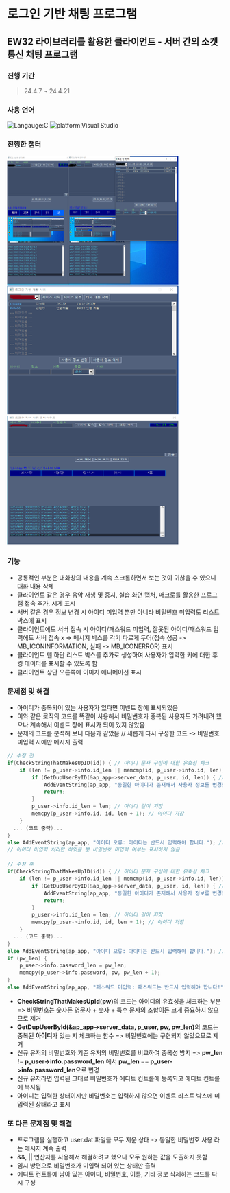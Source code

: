 # 로그인 기반 채팅 프로그램<br>
## EW32 라이브러리를 활용한 클라이언트 - 서버 간의 소켓 통신 채팅 프로그램
### 진행 기간
> 24.4.7 ~ 24.4.21

### 사용 언어
![Langauge:C](https://img.shields.io/badge/Language-C-red) ![platform:Visual Studio](https://img.shields.io/badge/Platform-Visual_Studio-red)
<br>

### 진행한 챕터
<img src="03/Advanced_chatting_program.PNG" alt="Intro Screen" width="400px" height="300px"><img src="03/Server.PNG" alt="Intro Screen" width="400px" height="300px"><img src="03/client.PNG" alt="Intro Screen" width="400px" height="300px">
<br>

### 기능
- 공통적인 부분은 대화창의 내용을 계속 스크롤하면서 보는 것이 귀찮을 수 있으니 대화 내용 삭제
- 클라이언트 같은 경우 음악 재생 및 중지, 실습 화면 캡처, 매크로를 활용한 프로그램 접속 추가, 시계 표시
- 서버 같은 경우 정보 변경 시 아이디 미입력 뿐만 아니라 비밀번호 미입력도 리스트 박스에 표시
- 클라이언트에도 서버 접속 시 아이디/패스워드 미입력, 잘못된 아이디/패스워드 입력에도 서버 접속 x
=> 메시지 박스를 각기 다르게 두어(접속 성공 -> MB_ICONINFORMATION, 실패 -> MB_ICONERROR) 표시
- 클라이언트 맨 하단 리스트 박스를 추가로 생성하여 사용자가 입력한 키에 대한 후킹 데이터를 표시할 수 있도록 함
- 클라이언트 상단 오른쪽에 이미지 애니메이션 표시

### 문제점 및 해결
- 아이디가 중복되어 있는 사용자가 있다면 이벤트 창에 표시되었음
- 이와 같은 로직의 코드를 똑같이 사용해서 비밀번호가 중복된 사용자도 가려내려 했으나 계속해서 이벤트 창에 표시가 되어 있지 않았음
- 문제의 코드를 분석해 보니 다음과 같았음
// 새롭게 다시 구성한 코드 -> 비밀번호 미입력 시에만 메시지 출력
```c
// 수정 전
if(CheckStringThatMakesUpID(id)) { // 아이디 문자 구성에 대한 유효성 체크
    if (len != p_user->info.id_len || memcmp(id, p_user->info.id, len)) { // 아이디 변경 여부 체크
        if (GetDupUserByID(&ap_app->server_data, p_user, id, len)) { // 이미 사용된 아이디인지 체크
            AddEventString(ap_app, "동일한 아이디가 존재해서 사용자 정보를 변경할 수 없습니다.");
            return;
        }
        p_user->info.id_len = len; // 아이디 길이 저장
        memcpy(p_user->info.id, id, len + 1); // 아이디 저장
    }
  ... (코드 중략)...
}
else AddEventString(ap_app, "아이디 오류: 아이디는 반드시 입력해야 합니다."); // 아이디 미입력 처리
// 아이디 미입력 처리만 하였을 뿐 비밀번호 미입력 여부는 표시하지 않음

// 수정 후
if(CheckStringThatMakesUpID(id)) { // 아이디 문자 구성에 대한 유효성 체크
    if (len != p_user->info.id_len || memcmp(id, p_user->info.id, len)) { // 아이디 변경 여부 체크
        if (GetDupUserByID(&ap_app->server_data, p_user, id, len)) { // 이미 사용된 아이디인지 체크
            AddEventString(ap_app, "동일한 아이디가 존재해서 사용자 정보를 변경할 수 없습니다.");
            return;
        }
        p_user->info.id_len = len; // 아이디 길이 저장
        memcpy(p_user->info.id, id, len + 1); // 아이디 저장
    }
  ... (코드 중략)...
}
else AddEventString(ap_app, "아이디 오류: 아이디는 반드시 입력해야 합니다."); // 아이디 미입력 처리
if (pw_len) {
    p_user->info.password_len = pw_len;
    memcpy(p_user->info.password, pw, pw_len + 1);
}
else AddEventString(ap_app, "패스워드 미입력: 패스워드는 반드시 입력해야 합니다!"); // 비밀번호 미입력 처리
```

- <b>CheckStringThatMakesUpId(pw)</b>의 코드는 아이디의 유효성을 체크하는 부분 => 비밀번호는 숫자든 영문자 + 숫자 + 특수 문자의 조합이든 크게 중요하지 않으므로 제거
- <b>GetDupUserById(&ap_app->server_data, p_user, pw, pw_len)</b>의 코드는 중복된 <b>아이디</b>가 있는 지 체크하는 함수 => 비밀번호에는 구현되지 않았으므로 제거
- 신규 유저의 비밀번호와 기존 유저의 비밀번호를 비교하여 중복성 방지 => <b>pw_len != p_user->info.password_len</b> 에서 <b>pw_len == p_user->info.password_len</b>으로 변경
- 신규 유저라면 입력된 그대로 비밀번호가 에디트 컨트롤에 등록되고 에디트 컨트롤에 복사됨
- 아이디는 입력한 상태이지만 비밀번호는 입력하지 않으면 이벤트 리스트 박스에 미입력된 상태라고 표시

### 또 다른 문제점 및 해결
- 프로그램을 실행하고 user.dat 파일을 모두 지운 상태 -> 동일한 비밀번호 사용 라는 메시지 계속 출력
- &&, || 연산자를 사용해서 해결하려고 했으나 모두 원하는 값을 도출하지 못함
- 임시 방편으로 비밀번호가 미입력 되어 있는 상태만 출력
- 에디트 컨트롤에 남아 있는 아이디, 비밀번호, 이름, 기타 정보 삭제하는 코드를 다시 구성
